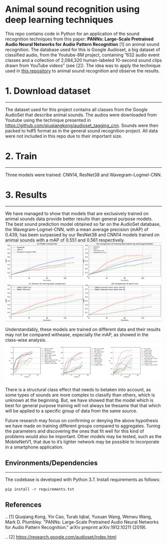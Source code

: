 Animal sound recognition using deep learning techniques
=======================================================

This repo contains code in Python for an application of the sound recognition techniques from this paper: **PANNs: Large-Scale Pretrained Audio Neural Networks for Audio Pattern Recognition** [1] on animal sound recognition.
The database used for this is Google Audioset, a big dataset of classified audio, from the Youtube-8M project, containing ”632 audio event classes and a collection of 2,084,320 human-labeled 10-second sound clips drawn from YouTube videos” (see [2]).
The idea was to apply the technique used in [this repository](https://github.com/qiuqiangkong/audioset_tagging_cnn) to animal sound recognition and observe the results.  

# 1. Download dataset
---------------------

The dataset used for this project contains all classes from the Google AudioSet that describe animal sounds. The audios were downloaded from Youtube using the technique presented in
https://github.com/qiuqiangkong/audioset_tagging_cnn. Sounds were then packed to hdf5 format as in the general sound recognition project.
All data were not included in this repo due to their important size.

# 2. Train
----------

Three models were trained: CNN14, ResNet38 and Wavegram-Logmel-CNN.

# 3. Results
------------

We have managed to show that models that are exclusively trained on animal sounds data provide better results than general purpose models. 
The best sound prediction model obtained so far on the AudioSet database, the Wavegram-Logmel-CNN, with a mean average precision (mAP) of 0.439, has been surpassed by our ResNet38 and CNN14 models trained on animal sounds with a mAP of 0.551 and 0.561 respectively.
![first image](https://github.com/JovanP1/Animal-sound-recognition/blob/main/statistics/four_figures_final.PNG)

Understandably, these models are trained on different data and their results may not be compared withease, especially the mAP, as showed in the class-wise analysis.  
![second image](https://github.com/JovanP1/Animal-sound-recognition/blob/main/statistics/CNN14_classwise_results.PNG)

There is a structural class effect that needs to betaken into account,  as some types of sounds are more complex to classify than others,  which is unknown at the beginning.  But, we have showed that the model which is best for general purpose training will not always be thesame that that which will be applied to a specific group of data from the same source.

Future  research  may  focus  on  confirming  or  denying  the  above  hypothesis  we  have  made  on  training different groups compared to aggregates.  Tuning the parameters and discovering the ones that fit well for this kind of problems would also be important. Other models may be tested, such as the MobileNetV1, that due to it’s lighter network may be possible to incorporate in a smartphone application.

## Environments/Dependencies
----------------------------

The codebase is developed with Python 3.7. Install requirements as follows:
```
pip install -r requirements.txt
```

References
----------

.. [1] Qiuqiang Kong, Yin Cao, Turab Iqbal, Yuxuan Wang, Wenwu Wang, Mark D. Plumbley. "PANNs: Large-Scale Pretrained Audio Neural Networks for Audio Pattern Recognition." arXiv preprint arXiv:1912.10211 (2019).

.. [2] https://research.google.com/audioset/index.html

